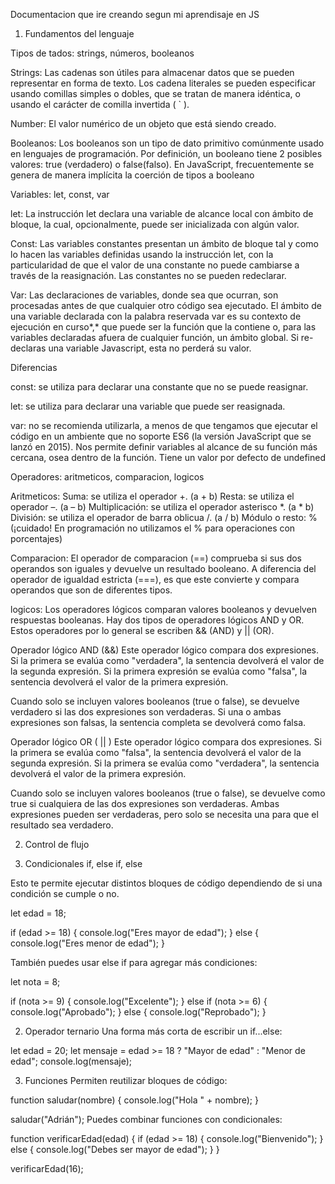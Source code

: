 Documentacion que ire creando segun mi aprendisaje en JS


1. Fundamentos del lenguaje

Tipos de tados: strings, números, booleanos

Strings: Las cadenas son útiles para almacenar datos que se pueden representar en forma de texto. Los cadena literales se pueden especificar usando comillas simples o dobles, que se tratan de manera idéntica, o usando el carácter de comilla invertida ( ` ).

Number: El valor numérico de un objeto que está siendo creado.

Booleanos: 
Los booleanos son un tipo de dato primitivo comúnmente usado en lenguajes de programación. Por definición, un booleano tiene 2 posibles valores: true (verdadero) o false(falso). En JavaScript, frecuentemente se genera de manera implícita la coerción de tipos a booleano

Variables: let, const, var

let: La instrucción let declara una variable de alcance local con ámbito de bloque, la cual, opcionalmente, puede ser inicializada con algún valor.

Const: Las variables constantes presentan un ámbito de bloque tal y como lo hacen las variables definidas usando la instrucción let, con la particularidad de que el valor de una constante no puede cambiarse a través de la reasignación. Las constantes no se pueden redeclarar.

Var: Las declaraciones de variables, donde sea que ocurran, son procesadas antes de que cualquier otro código sea ejecutado. El ámbito de una variable declarada con la palabra reservada var es su contexto de ejecución en curso*,* que puede ser la función que la contiene o, para las variables declaradas afuera de cualquier función, un ámbito global. Si re-declaras una variable Javascript, esta no perderá su valor.


Diferencias

const: se utiliza para declarar una constante que no se puede reasignar.

let: se utiliza para declarar una variable que puede ser reasignada.

var: no se recomienda utilizarla, a menos de que tengamos que ejecutar el código en un ambiente que no soporte ES6 (la versión JavaScript que se lanzó en 2015). Nos permite definir variables al alcance de su función más cercana, osea dentro de la función. Tiene un valor por defecto de undefined

Operadores: aritmeticos, comparacion, logicos

Aritmeticos: 
Suma: se utiliza el operador +. (a + b)
Resta: se utiliza el operador –. (a – b)
Multiplicación: se utiliza el operador asterisco *. (a * b)
División: se utiliza el operador de barra oblicua /. (a / b)
Módulo o resto: % (¡cuidado! En programación no utilizamos el % para operaciones con porcentajes)

Comparacion: El operador de comparacion (==) comprueba si sus dos operandos son iguales y devuelve un resultado booleano. A diferencia del operador de igualdad estricta (===), es que este convierte y compara operandos que son de diferentes tipos.

logicos: Los operadores lógicos comparan valores booleanos y devuelven respuestas booleanas. Hay dos tipos de operadores lógicos AND y OR. Estos operadores por lo general se escriben && (AND) y || (OR).

Operador lógico AND (&&)
Este operador lógico compara dos expresiones. Si la primera se evalúa como "verdadera", la sentencia devolverá el valor de la segunda expresión. Si la primera expresión se evalúa como "falsa", la sentencia devolverá el valor de la primera expresión.

Cuando solo se incluyen valores booleanos (true o false), se devuelve verdadero si las dos expresiones son verdaderas. Si una o ambas expresiones son falsas, la sentencia completa se devolverá como falsa.

Operador lógico OR ( || )
Este operador lógico compara dos expresiones. Si la primera se evalúa como "falsa", la sentencia devolverá el valor de la segunda expresión. Si la primera se evalúa como "verdadera", la sentencia devolverá el valor de la primera expresión.

Cuando solo se incluyen valores booleanos (true o false), se devuelve como true si cualquiera de las dos expresiones son verdaderas. Ambas expresiones pueden ser verdaderas, pero solo se necesita una para que el resultado sea verdadero.



2. Control de flujo


1. Condicionales if, else if, else

Esto te permite ejecutar distintos bloques de código dependiendo de si una condición se cumple o no.

let edad = 18;

if (edad >= 18) {
  console.log("Eres mayor de edad");
} else {
  console.log("Eres menor de edad");
}

También puedes usar else if para agregar más condiciones:

let nota = 8;

if (nota >= 9) {
  console.log("Excelente");
} else if (nota >= 6) {
  console.log("Aprobado");
} else {
  console.log("Reprobado");
}


2. Operador ternario
Una forma más corta de escribir un if...else:

let edad = 20;
let mensaje = edad >= 18 ? "Mayor de edad" : "Menor de edad";
console.log(mensaje);

3. Funciones
Permiten reutilizar bloques de código:

function saludar(nombre) {
  console.log("Hola " + nombre);
}

saludar("Adrián");
Puedes combinar funciones con condicionales:

function verificarEdad(edad) {
  if (edad >= 18) {
    console.log("Bienvenido");
  } else {
    console.log("Debes ser mayor de edad");
  }
}

verificarEdad(16);